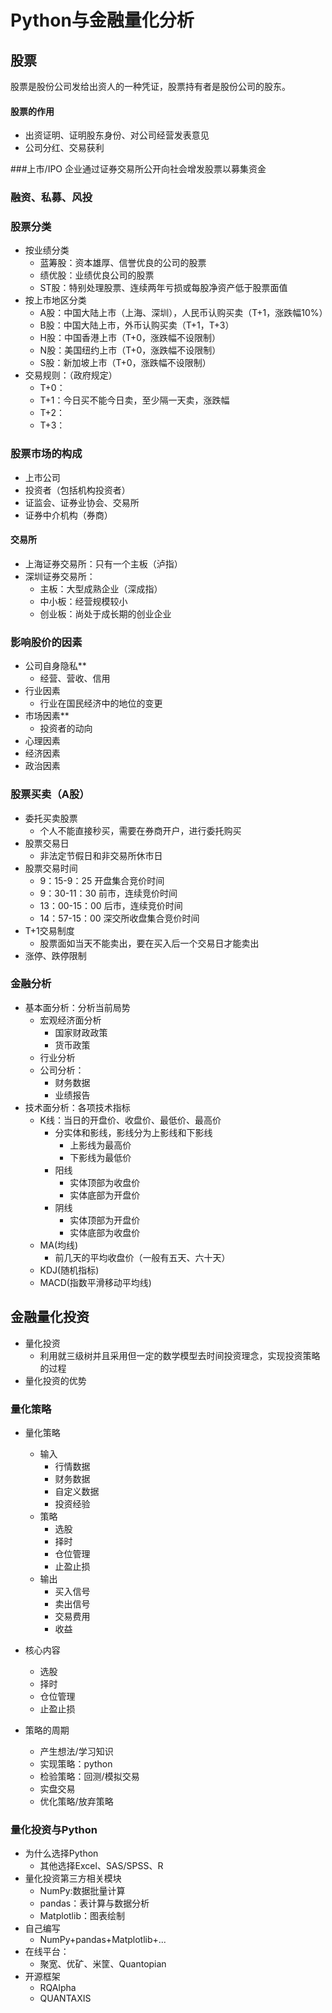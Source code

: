# Python与金融量化分析

## 股票
股票是股份公司发给出资人的一种凭证，股票持有者是股份公司的股东。

#### 股票的作用
- 出资证明、证明股东身份、对公司经营发表意见
- 公司分红、交易获利

###上市/IPO
企业通过证券交易所公开向社会增发股票以募集资金

### 融资、私募、风投

### 股票分类
- 按业绩分类
	- 蓝筹股：资本雄厚、信誉优良的公司的股票
	- 绩优股：业绩优良公司的股票
	- ST股：特别处理股票、连续两年亏损或每股净资产低于股票面值
- 按上市地区分类
	- A股：中国大陆上市（上海、深圳），人民币认购买卖（T+1，涨跌幅10%）
	- B股：中国大陆上市，外币认购买卖（T+1，T+3）
	- H股：中国香港上市（T+0，涨跌幅不设限制）
	- N股：美国纽约上市（T+0，涨跌幅不设限制）
	- S股：新加坡上市（T+0，涨跌幅不设限制）
- 交易规则：（政府规定）
	- T+0：
	- T+1：今日买不能今日卖，至少隔一天卖，涨跌幅
	- T+2：
	- T+3：

### 股票市场的构成
- 上市公司
- 投资者（包括机构投资者）
- 证监会、证券业协会、交易所
- 证券中介机构（券商）

#### 交易所
- 上海证券交易所：只有一个主板（泸指）
- 深圳证券交易所：
	- 主板：大型成熟企业（深成指）
	- 中小板：经营规模较小
	- 创业板：尚处于成长期的创业企业

### 影响股价的因素
- 公司自身隐私\*\*
	- 经营、营收、信用
- 行业因素
	- 行业在国民经济中的地位的变更
 - 市场因素\*\*
	- 投资者的动向
- 心理因素
- 经济因素
- 政治因素

### 股票买卖（A股）
- 委托买卖股票
	- 个人不能直接秒买，需要在券商开户，进行委托购买
- 股票交易日
	- 非法定节假日和非交易所休市日
- 股票交易时间
	- 9：15-9：25 开盘集合竞价时间
	- 9：30-11：30 前市，连续竞价时间
	- 13：00-15：00 后市，连续竞价时间
	- 14：57-15：00 深交所收盘集合竞价时间
- T+1交易制度
	- 股票面如当天不能卖出，要在买入后一个交易日才能卖出
- 涨停、跌停限制

### 金融分析
- 基本面分析：分析当前局势
	- 宏观经济面分析
		- 国家财政政策
		- 货币政策
	- 行业分析
	- 公司分析：
		- 财务数据
		- 业绩报告
- 技术面分析：各项技术指标
	- K线：当日的开盘价、收盘价、最低价、最高价
		- 分实体和影线，影线分为上影线和下影线
			- 上影线为最高价
			- 下影线为最低价
		- 阳线
			- 实体顶部为收盘价
			- 实体底部为开盘价
		- 阴线
			- 实体顶部为开盘价
			- 实体底部为收盘价
	- MA(均线)
		- 前几天的平均收盘价（一般有五天、六十天）
	- KDJ(随机指标)
	- MACD(指数平滑移动平均线)

## 金融量化投资
- 量化投资
	- 利用就三级树并且采用但一定的数学模型去时间投资理念，实现投资策略的过程
- 量化投资的优势

### 量化策略
- 量化策略
	- 输入
		- 行情数据
		- 财务数据
		- 自定义数据
		- 投资经验
	- 策略
		- 选股
		- 择时
		- 仓位管理
		- 止盈止损
	- 输出
		- 买入信号
		- 卖出信号
		- 交易费用
		- 收益

- 核心内容
	- 选股
	- 择时
	- 仓位管理
	- 止盈止损

- 策略的周期
	- 产生想法/学习知识
	- 实现策略：python
	- 检验策略：回测/模拟交易
	- 实盘交易
	- 优化策略/放弃策略

### 量化投资与Python
- 为什么选择Python
	- 其他选择Excel、SAS/SPSS、R
- 量化投资第三方相关模块
	- NumPy:数据批量计算
	- pandas：表计算与数据分析
	- Matplotlib：图表绘制
- 自己编写
	- NumPy+pandas+Matplotlib+...
- 在线平台：
	- 聚宽、优矿、米筐、Quantopian
- 开源框架
	- RQAlpha
	- QUANTAXIS



